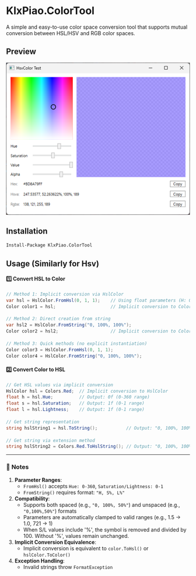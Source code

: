 ﻿# KlxPiao.ColorTool

A simple and easy-to-use color space conversion tool that supports mutual conversion between HSL/HSV and RGB color spaces.  

## Preview

![preview](./preview.png)

## Installation

```bash  
Install-Package KlxPiao.ColorTool  
```  

## Usage (Similarly for Hsv)

#### 1️⃣ **Convert HSL to Color**
```csharp
// Method 1: Implicit conversion via HslColor
var hsl = HslColor.FromHsl(0, 1, 1);    // Using float parameters (H: 0-360°, S/L: 0-1)
Color color1 = hsl;                     // Implicit conversion to Color

// Method 2: Direct creation from string
var hsl2 = HslColor.FromString("0, 100%, 100%"); 
Color color2 = hsl2;                    // Implicit conversion to Color

// Method 3: Quick methods (no explicit instantiation)
Color color3 = HslColor.FromHsl(0, 1, 1);
Color color4 = HslColor.FromString("0, 100%, 100%");
```

#### 2️⃣ **Convert Color to HSL**
```csharp
// Get HSL values via implicit conversion
HslColor hsl = Colors.Red;  // Implicit conversion to HslColor
float h = hsl.Hue;          // Output: 0f (0-360 range)
float s = hsl.Saturation;   // Output: 1f (0-1 range)
float l = hsl.Lightness;    // Output: 1f (0-1 range)

// Get string representation
string hslString1 = hsl.ToString();           // Output: "0, 100%, 100%"

// Get string via extension method
string hslString2 = Colors.Red.ToHslString(); // Output: "0, 100%, 100%"
```
---
### 📝 **Notes**
1. **Parameter Ranges**:
   - `FromHsl()` accepts `Hue: 0-360`, `Saturation/Lightness: 0-1`
   - `FromString()` requires format: `"H, S%, L%"`
2. **Compatibility**:
   - Supports both spaced (e.g., `"0, 100%, 50%"`) and unspaced (e.g., `"0,100%,50%"`) formats
   - Parameters are automatically clamped to valid ranges (e.g., 1.5 → 1.0, 721 → 1)
   - When S/L values include '%', the symbol is removed and divided by 100. Without '%', values remain unchanged.
3. **Implicit Conversion Equivalence**:
   - Implicit conversion is equivalent to `color.ToHsl()` or `hslColor.ToColor()`
4. **Exception Handling**:
   - Invalid strings throw `FormatException`